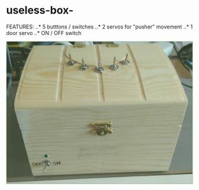 # useless-box-

FEATURES:
  ..* 5 butttons / switches
  ..* 2 servos for "pusher" movement
  ..* 1 door servo
  ..* ON / OFF switch

[![IMAGE](https://github.com/meening42/useless-box-/blob/master/pointles_box/Screenshot%20from%202018-05-27%2010-46-33.png)](https://www.youtube.com/watch?v=uv6C--02t_w)


